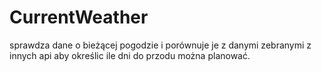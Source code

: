 # CurrentWeather
sprawdza dane o bieżącej pogodzie i porównuje je z danymi  zebranymi z innych api aby określic ile dni do przodu można planować.
